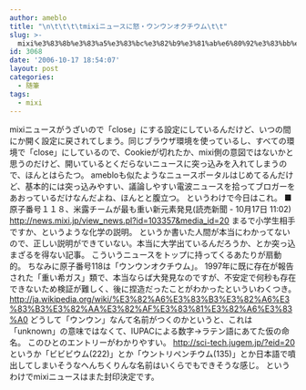 ```yaml
---
author: ameblo
title: "\n\t\t\t\tmixiニュースに怒・ウンウンオクチウム\t\t"
slug: >-
  mixi%e3%83%8b%e3%83%a5%e3%83%bc%e3%82%b9%e3%81%ab%e6%80%92%e3%83%bb%e3%82%a6%e3%83%b3%e3%82%a6%e3%83%b3%e3%82%aa%e3%82%af%e3%83%81%e3%82%a6%e3%83%a0
id: 3068
date: '2006-10-17 18:54:07'
layout: post
categories:
  - 随筆
tags:
  - mixi
---
```


mixiニュースがうざいので「close」にする設定にしているんだけど、いつの間にか開く設定に戻されてしまう。同じブラウザ環境を使っているし、すべての環境で「close」にしているので、Cookieが切れたか、mixi側の意図ではないかと思うのだけど、開いているとくだらないニュースに突っ込みを入れてしまうので、ほんとはらたつ。 amebloも似たようなニュースポータルはじめてるんだけど、基本的には突っ込みやすい、議論しやすい電波ニュースを拾ってブロガーをあおっているだけなんだよね、ほんとと腹立つ。 というわけで今日はこれ。 ■原子番号１１８、米露チームが最も重い新元素発見(読売新聞 - 10月17日 11:02) http://news.mixi.jp/view_news.pl?id=103357&media_id=20 まるで小学生相手ですか、というような化学の説明。 というか書いた人間が本当にわかってないので、正しい説明ができていない。本当に大学出ているんだろうか、とか突っ込まざるを得ない記事。 こういうニュースをトップに持ってくるあたりが扇動的。 ちなみに原子番号118は「ウンウンオクチウム」。 1997年に既に存在が報告された「重い希ガス」類で、本当ならば大発見なのですが、不安定で何秒も存在できないため検証が難しく、後に捏造だったことがわかったといういわくつき。 http://ja.wikipedia.org/wiki/%E3%82%A6%E3%83%B3%E3%82%A6%E3%83%B3%E3%82%AA%E3%82%AF%E3%83%81%E3%82%A6%E3%83%A0 どうして「ウンウン」なんて名前がつくのかというと、これは「unknown」の意味ではなくて、IUPACによる数字→ラテン語にあてた仮の命名。 このひとのエントリーがわかりやすい。 http://sci-tech.jugem.jp/?eid=20 というか「ビビビウム(222)」とか「ウントリペンチウム(135)」とか日本語で噴出してしまいそうなへんちくりんな名前はいくらでもできそうな感じ。 というわけでmixiニュースはまた封印決定です。
